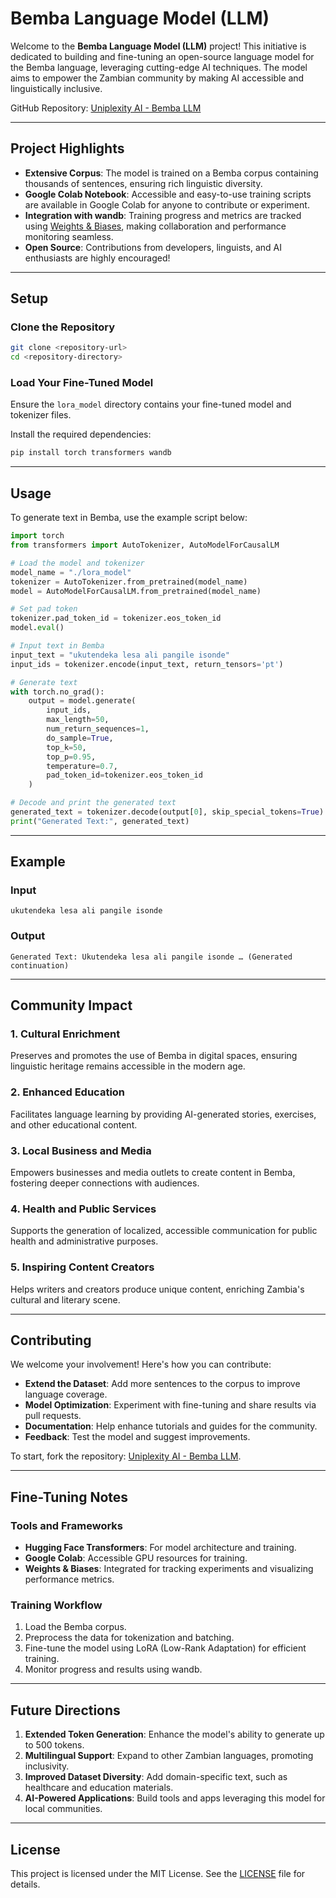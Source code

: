 
# Bemba Language Model (LLM)  

Welcome to the **Bemba Language Model (LLM)** project! This initiative is dedicated to building and fine-tuning an open-source language model for the Bemba language, leveraging cutting-edge AI techniques. The model aims to empower the Zambian community by making AI accessible and linguistically inclusive.  

GitHub Repository: [Uniplexity AI - Bemba LLM](https://github.com/Uniplexity-AI/Bemba-LLM-Model)  

---

## Project Highlights  

- **Extensive Corpus**: The model is trained on a Bemba corpus containing thousands of sentences, ensuring rich linguistic diversity.  
- **Google Colab Notebook**: Accessible and easy-to-use training scripts are available in Google Colab for anyone to contribute or experiment.  
- **Integration with wandb**: Training progress and metrics are tracked using [Weights & Biases](https://wandb.ai/), making collaboration and performance monitoring seamless.  
- **Open Source**: Contributions from developers, linguists, and AI enthusiasts are highly encouraged!  

---

## Setup  

### Clone the Repository  

```bash  
git clone <repository-url>  
cd <repository-directory>  
```  

### Load Your Fine-Tuned Model  

Ensure the `lora_model` directory contains your fine-tuned model and tokenizer files.  

Install the required dependencies:  

```bash  
pip install torch transformers wandb  
```  

---

## Usage  

To generate text in Bemba, use the example script below:  

```python  
import torch  
from transformers import AutoTokenizer, AutoModelForCausalLM  

# Load the model and tokenizer  
model_name = "./lora_model"  
tokenizer = AutoTokenizer.from_pretrained(model_name)  
model = AutoModelForCausalLM.from_pretrained(model_name)  

# Set pad token  
tokenizer.pad_token_id = tokenizer.eos_token_id  
model.eval()  

# Input text in Bemba  
input_text = "ukutendeka lesa ali pangile isonde"  
input_ids = tokenizer.encode(input_text, return_tensors='pt')  

# Generate text  
with torch.no_grad():  
    output = model.generate(  
        input_ids,  
        max_length=50,  
        num_return_sequences=1,  
        do_sample=True,  
        top_k=50,  
        top_p=0.95,  
        temperature=0.7,  
        pad_token_id=tokenizer.eos_token_id  
    )  

# Decode and print the generated text  
generated_text = tokenizer.decode(output[0], skip_special_tokens=True)  
print("Generated Text:", generated_text)  
```  

---

## Example  

### Input  

```plaintext  
ukutendeka lesa ali pangile isonde  
```  

### Output  

```plaintext  
Generated Text: Ukutendeka lesa ali pangile isonde … (Generated continuation)  
```  

---

## Community Impact  

### 1. **Cultural Enrichment**  
Preserves and promotes the use of Bemba in digital spaces, ensuring linguistic heritage remains accessible in the modern age.  

### 2. **Enhanced Education**  
Facilitates language learning by providing AI-generated stories, exercises, and other educational content.  

### 3. **Local Business and Media**  
Empowers businesses and media outlets to create content in Bemba, fostering deeper connections with audiences.  

### 4. **Health and Public Services**  
Supports the generation of localized, accessible communication for public health and administrative purposes.  

### 5. **Inspiring Content Creators**  
Helps writers and creators produce unique content, enriching Zambia's cultural and literary scene.  

---

## Contributing  

We welcome your involvement! Here's how you can contribute:  

- **Extend the Dataset**: Add more sentences to the corpus to improve language coverage.  
- **Model Optimization**: Experiment with fine-tuning and share results via pull requests.  
- **Documentation**: Help enhance tutorials and guides for the community.  
- **Feedback**: Test the model and suggest improvements.  

To start, fork the repository: [Uniplexity AI - Bemba LLM](https://github.com/Uniplexity-AI/Bemba-LLM-Model).  

---

## Fine-Tuning Notes  

### Tools and Frameworks  
- **Hugging Face Transformers**: For model architecture and training.  
- **Google Colab**: Accessible GPU resources for training.  
- **Weights & Biases**: Integrated for tracking experiments and visualizing performance metrics.  

### Training Workflow  
1. Load the Bemba corpus.  
2. Preprocess the data for tokenization and batching.  
3. Fine-tune the model using LoRA (Low-Rank Adaptation) for efficient training.  
4. Monitor progress and results using wandb.  

---

## Future Directions  

1. **Extended Token Generation**: Enhance the model's ability to generate up to 500 tokens.  
2. **Multilingual Support**: Expand to other Zambian languages, promoting inclusivity.  
3. **Improved Dataset Diversity**: Add domain-specific text, such as healthcare and education materials.  
4. **AI-Powered Applications**: Build tools and apps leveraging this model for local communities.  

---

## License  

This project is licensed under the MIT License. See the [LICENSE](https://github.com/Uniplexity-AI/Bemba-LLM-Model/blob/main/LICENSE) file for details.  
